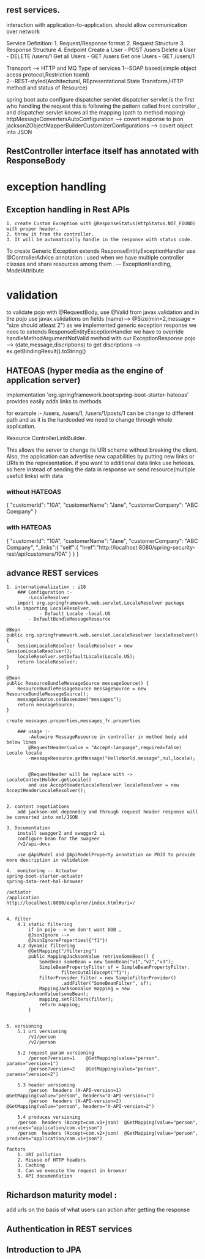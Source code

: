 ## rest services.
interaction with application-to-application.
should allow communication over network

Service Definition:
    1. Request/Response format
    2. Request Structure
    3. Response Structure
    4. Endpoint
        Create a User - POST /users
        Delete a User - DELETE /users/1
        Get all Users - GET /users
        Get one Users - GET /users/1

Transport --> HTTP and MQ
Type of services 
    1--SOAP based(simple object acess protocol,Restriction toxml)               
    2--REST-styled(Architectural, REpresentational State Transform,HTTP method and status of Resource)


spring boot auto configure dispatcher servlet
dispatcher servlet is the first who handling the request 
this is following the pattern called front controller , and dispatcher servlet knows all the mapping (path to method maping)
httpMessageConvertersAutoConfiguration --> covert response to json
jackson2ObjectMapperBuilderCustomizerConfigurations --> covert object into JSON

## RestController interface itself has annotated with ResponseBody

# exception handling

## Exception handling in Rest APIs
    1. create Custom Exception with @ResponseStatus(HttpStatus.NOT_FOUND) with proper header.
    2. throw it from the controller.
    3. It will be automatically handle in the response with status code.

To create Generic Exception extends ResponseEntityExceptionHandler
use @ControllerAdvice annotation : used when we have multiple controller classes and share resources among them . -- ExceptionHandling, ModelAttribute

# validation
to validate pojo with @RequestBody, use @Valid from javax.validation and in the pojo use javax.validations on fields (name)--> @Size(min=2,message = "size should atleast 2")
as we implemented generic exception response we nees to extends ResponseEntityExceptionHandler
we have to override handleMethodArgumentNotValid method with our 
ExceptionResponse pojo --> (date,message,discriptions)
to get discriptions --> ex.getBindingResult().toString()

## HATEOAS (hyper media as the engine of application server)
implementation 'org.springframework.boot:spring-boot-starter-hateoas'
provides easily adds links to methods
 
for example :- /users, /users/1, /users/1/posts/1 can be change to different path and as it is the hardcoded we need to change through whole application.

Resource
ControllerLinkBuilder.



This allows the server to change its URI scheme without breaking the client. Also, the application can advertise new capabilities by putting new links or URIs in the representation.
if you want to additional data links use heteoas.
so here instead of sending the data in response we send resource(multiple usefull links) with data

### without HATEOAS
{
    "customerId": "10A",
    "customerName": "Jane",
    "customerCompany": "ABC Company"
}

### with HATEOAS
{
    "customerId": "10A",
    "customerName": "Jane",
    "customerCompany": "ABC Company",
    "_links":{
        "self":{
            "href":"http://localhost:8080/spring-security-rest/api/customers/10A"
         }
    }
}


## advance REST services

    1. internationalization : i18
        ### Configuration :-
            -LocaleResolver
        import org.springframework.web.servlet.LocaleResolver package while importing LocaleResolver.
                - Default Locale -local.US
            - DefaultBundleMessageResource

    @Bean
	public org.springframework.web.servlet.LocaleResolver localeResolver() {
		SessionLocaleResolver localeResolver = new SessionLocaleResolver();
		localeResolver.setDefaultLocale(Locale.US);
		return localeResolver;
	}
	
	@Bean
	public ResourceBundleMessageSource messageSource() {
		ResourceBundleMessageSource messageSource = new ResourceBundleMessageSource();
		messageSource.setBasename("messages");
		return messageSource;
	}

    create messages.properties,messages_fr.properties

        ### usage :-
            -Autowire MessageResource in controller in method body add below lines
            @RequestHeader(value = "Accept-language",required=false) Locale locale
            -messageResource.getMessage("HelloWorld.message",nul,locale);


            @RequestHeader will be replace with -> LocaleContextHolder.getLocale()
            and use AcceptHeaderLocaleResolver localeResolver = new AcceptHeaderLocaleResolver();


    2. content negotiations
        add jackson-xml depenedcy and through request header response will be converted into xml/JSON

    3. Documentation 
        install swagger2 and swagger2 ui 
        configure bean for the swageer
        /v2/api-docs

        use @ApiModel and @ApiModelProperty annotation on POJO to provide more description in validation

    4.  monitoring -- Actuator
    spring-boot-starter-actuator
    spring-data-rest-hal-browser

    /actiator
    /application
    http://localhost:8080/explorer/index.html#uri=/


    4. filter
        4.1 static filtering
            if in pojo --> we don't want DOB ,
            @JsonIgnore --> 
            @JsonIgnoreProperties({"f1"})
        4.2 dynamic filtering
            @GetMapping("/filtering")
            public MappingJacksonValue retriveSomeBean() {
                SomeBean someBean = new SomeBean("v1","v2","v3");
                SimpleBeanPropertyFilter sf = SimpleBeanPropertyFilter.
                        filterOutAllExcept("f1");
                FilterProvider filter = new SimpleFilterProvider()
                        .addFilter("SomeBeanFilter", sf); 
                MappingJacksonValue mapping = new MappingJacksonValue(someBean);
                mapping.setFilters(filter);
                return mapping;
            } 


    5. versioning
        5.1 uri versioning
            /v1/person
            /v2/person

        5.2 request param versioning
            /person?version=1    @GetMapping(value="person", params="version=1")
            /person?version=2    @GetMapping(value="person", params="version=2")
            
        5.3 header versioning
            /person  headers (X-API-version=1)  @GetMapping(value="person", headers="X-API-version=1")
            /person  headers (X-API-version=2)  @GetMapping(value="person", headers="X-API-version=2")

        5.4 produces versioning
		/person  headers (Accept=com.v1+json)  @GetMapping(value="person", produces="application/com.v1+json")
		/person  headers (Accept=com.v2+json)  @GetMapping(value="person", produces="application/com.v1+json")

    factors
        1. URI pollution
        2. Misuse of HTTP headers
        3. Caching
        4. Can we execute the request in browser
        5. API documentation            

## Richardson maturity model : 
add urls on the basis of what users can action after getting the response

## Authentication in REST services

## Introduction to JPA
